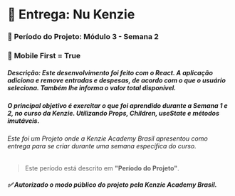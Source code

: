 # 🏁 Entrega: Nu Kenzie

### :date: **Período do Projeto:** Módulo 3 - Semana 2
### :iphone: **Mobile First =** True


##### **Descrição:** Este desenvolvimento foi feito com o React. A aplicação adiciona e remove entradas e despesas, de acordo com o que o usuário seleciona. Também lhe informa o valor total disponível.

##### O principal objetivo é exercitar o que foi aprendido durante a Semana 1 e 2, no curso da Kenzie. Utilizando Props, Children, useState e métodos imutáveis.


###### Este foi um Projeto onde a Kenzie Academy Brasil apresentou como entrega para se criar durante uma semana específica do curso.
> Este período está descrito em **"Período do Projeto"**.

##### :white_check_mark: Autorizado o modo público do projeto pela Kenzie Academy Brasil.
